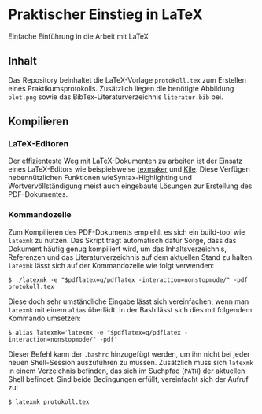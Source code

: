 # Praktischer Einstieg in LaTeX
Einfache Einführung in die Arbeit mit LaTeX

## Inhalt
Das Repository beinhaltet die LaTeX-Vorlage `protokoll.tex` zum Erstellen eines
Praktikumsprotokolls.  Zusätzlich liegen die benötigte Abbildung `plot.png`
sowie das BibTex-Literaturverzeichnis `literatur.bib` bei.

## Kompilieren
### LaTeX-Editoren
Der effizienteste Weg mit LaTeX-Dokumenten zu arbeiten ist der Einsatz eines
LaTeX-Editors wie beispielsweise [texmaker](http://www.xm1math.net/texmaker/) und
[Kile](http://kile.sourceforge.net/). Diese Verfügen nebennützlichen Funktionen
wieSyntax-Highlighting und Wortvervöllständigung meist auch eingebaute Lösungen
zur Erstellung des PDF-Dokumentes.

### Kommandozeile
Zum Kompilieren des PDF-Dokuments empiehlt es sich ein build-tool wie `latexmk`
zu nutzen. Das Skript trägt automatisch dafür Sorge, dass das Dokument häufig
genug kompiliert wird, um das Inhaltsverzeichnis, Referenzen und das
Literaturverzeichnis auf dem aktuellen Stand zu halten. `latexmk` lässt sich auf
der Kommandozeile wie folgt verwenden:

`$ ./latexmk -e "$pdflatex=q/pdflatex -interaction=nonstopmode/" -pdf protokoll.tex`

Diese doch sehr umständliche Eingabe lässt sich vereinfachen, wenn man `latexmk`
mit einem `alias` überlädt. In der Bash lässt sich dies mit folgendem Kommando
umsetzen:

`$ alias latexmk='latexmk -e "$pdflatex=q/pdflatex -interaction=nonstopmode/" -pdf'`

Dieser Befehl kann der `.bashrc` hinzugefügt werden, um ihn nicht bei jeder
neuen Shell-Session auszuführen zu müssen. Zusätzlich muss sich `latexmk` in
einem Verzeichnis befinden, das sich im Suchpfad (`PATH`) der aktuellen Shell
befindet. Sind beide Bedingungen erfüllt, vereinfacht sich der Aufruf zu:

`$ latexmk protokoll.tex`
